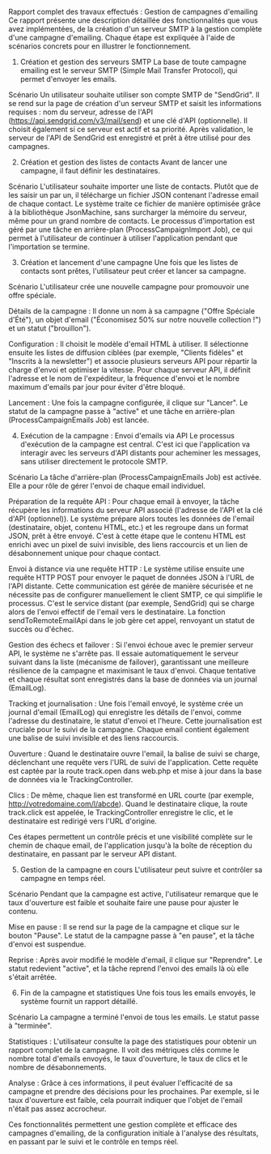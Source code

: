 Rapport complet des travaux effectués : Gestion de campagnes d'emailing
Ce rapport présente une description détaillée des fonctionnalités que vous avez implémentées, de la création d'un serveur SMTP à la gestion complète d'une campagne d'emailing. Chaque étape est expliquée à l'aide de scénarios concrets pour en illustrer le fonctionnement.

1. Création et gestion des serveurs SMTP
La base de toute campagne emailing est le serveur SMTP (Simple Mail Transfer Protocol), qui permet d'envoyer les emails.

Scénario
Un utilisateur souhaite utiliser son compte SMTP de "SendGrid". Il se rend sur la page de création d'un serveur SMTP et saisit les informations requises : nom du serveur, adresse de l'API (https://api.sendgrid.com/v3/mail/send) et une clé d'API (optionnelle). Il choisit également si ce serveur est actif et sa priorité. Après validation, le serveur de l'API de SendGrid est enregistré et prêt à être utilisé pour des campagnes.

2. Création et gestion des listes de contacts
Avant de lancer une campagne, il faut définir les destinataires.

Scénario
L'utilisateur souhaite importer une liste de contacts. Plutôt que de les saisir un par un, il télécharge un fichier JSON contenant l'adresse email de chaque contact. Le système traite ce fichier de manière optimisée grâce à la bibliothèque JsonMachine, sans surcharger la mémoire du serveur, même pour un grand nombre de contacts. Le processus d'importation est géré par une tâche en arrière-plan (ProcessCampaignImport Job), ce qui permet à l'utilisateur de continuer à utiliser l'application pendant que l'importation se termine.

3. Création et lancement d'une campagne
Une fois que les listes de contacts sont prêtes, l'utilisateur peut créer et lancer sa campagne.

Scénario
L'utilisateur crée une nouvelle campagne pour promouvoir une offre spéciale.

Détails de la campagne : Il donne un nom à sa campagne ("Offre Spéciale d'Été"), un objet d'email ("Économisez 50% sur notre nouvelle collection !") et un statut ("brouillon").

Configuration : Il choisit le modèle d'email HTML à utiliser. Il sélectionne ensuite les listes de diffusion ciblées (par exemple, "Clients fidèles" et "Inscrits à la newsletter") et associe plusieurs serveurs API pour répartir la charge d'envoi et optimiser la vitesse. Pour chaque serveur API, il définit l'adresse et le nom de l'expéditeur, la fréquence d'envoi et le nombre maximum d'emails par jour pour éviter d'être bloqué.

Lancement : Une fois la campagne configurée, il clique sur "Lancer". Le statut de la campagne passe à "active" et une tâche en arrière-plan (ProcessCampaignEmails Job) est lancée.

4. Exécution de la campagne : Envoi d'emails via API
Le processus d'exécution de la campagne est central. C'est ici que l'application va interagir avec les serveurs d'API distants pour acheminer les messages, sans utiliser directement le protocole SMTP.

Scénario
La tâche d'arrière-plan (ProcessCampaignEmails Job) est activée. Elle a pour rôle de gérer l'envoi de chaque email individuel.

Préparation de la requête API : Pour chaque email à envoyer, la tâche récupère les informations du serveur API associé (l'adresse de l'API et la clé d'API (optionnel)). Le système prépare alors toutes les données de l'email (destinataire, objet, contenu HTML, etc.) et les regroupe dans un format JSON, prêt à être envoyé. C'est à cette étape que le contenu HTML est enrichi avec un pixel de suivi invisible, des liens raccourcis et un lien de désabonnement unique pour chaque contact.

Envoi à distance via une requête HTTP : Le système utilise ensuite une requête HTTP POST pour envoyer le paquet de données JSON à l'URL de l'API distante. Cette communication est gérée de manière sécurisée et ne nécessite pas de configurer manuellement le client SMTP, ce qui simplifie le processus. C'est le service distant (par exemple, SendGrid) qui se charge alors de l'envoi effectif de l'email vers le destinataire. La fonction sendToRemoteEmailApi dans le job gère cet appel, renvoyant un statut de succès ou d'échec.

Gestion des échecs et failover : Si l'envoi échoue avec le premier serveur API, le système ne s'arrête pas. Il essaie automatiquement le serveur suivant dans la liste (mécanisme de failover), garantissant une meilleure résilience de la campagne et maximisant le taux d'envoi. Chaque tentative et chaque résultat sont enregistrés dans la base de données via un journal (EmailLog).

Tracking et journalisation : Une fois l'email envoyé, le système crée un journal d'email (EmailLog) qui enregistre les détails de l'envoi, comme l'adresse du destinataire, le statut d'envoi et l'heure. Cette journalisation est cruciale pour le suivi de la campagne. Chaque email contient également une balise de suivi invisible et des liens raccourcis.

Ouverture : Quand le destinataire ouvre l'email, la balise de suivi se charge, déclenchant une requête vers l'URL de suivi de l'application. Cette requête est captée par la route track.open dans web.php et mise à jour dans la base de données via le TrackingController.

Clics : De même, chaque lien est transformé en URL courte (par exemple, http://votredomaine.com/l/abcde). Quand le destinataire clique, la route track.click est appelée, le TrackingController enregistre le clic, et le destinataire est redirigé vers l'URL d'origine.

Ces étapes permettent un contrôle précis et une visibilité complète sur le chemin de chaque email, de l'application jusqu'à la boîte de réception du destinataire, en passant par le serveur API distant.

5. Gestion de la campagne en cours
L'utilisateur peut suivre et contrôler sa campagne en temps réel.

Scénario
Pendant que la campagne est active, l'utilisateur remarque que le taux d'ouverture est faible et souhaite faire une pause pour ajuster le contenu.

Mise en pause : Il se rend sur la page de la campagne et clique sur le bouton "Pause". Le statut de la campagne passe à "en pause", et la tâche d'envoi est suspendue.

Reprise : Après avoir modifié le modèle d'email, il clique sur "Reprendre". Le statut redevient "active", et la tâche reprend l'envoi des emails là où elle s'était arrêtée.

6. Fin de la campagne et statistiques
Une fois tous les emails envoyés, le système fournit un rapport détaillé.

Scénario
La campagne a terminé l'envoi de tous les emails. Le statut passe à "terminée".

Statistiques : L'utilisateur consulte la page des statistiques pour obtenir un rapport complet de la campagne. Il voit des métriques clés comme le nombre total d'emails envoyés, le taux d'ouverture, le taux de clics et le nombre de désabonnements.

Analyse : Grâce à ces informations, il peut évaluer l'efficacité de sa campagne et prendre des décisions pour les prochaines. Par exemple, si le taux d'ouverture est faible, cela pourrait indiquer que l'objet de l'email n'était pas assez accrocheur.

Ces fonctionnalités permettent une gestion complète et efficace des campagnes d'emailing, de la configuration initiale à l'analyse des résultats, en passant par le suivi et le contrôle en temps réel.
